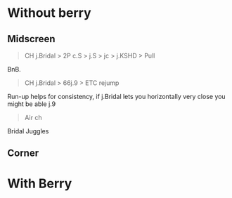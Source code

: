 # Without berry
## Midscreen

>  CH j.Bridal > 2P c.S > j.S > jc > j.KSHD > Pull

BnB.

>  CH j.Bridal > 66j.9 > ETC rejump
 
Run-up helps for consistency, if j.Bridal lets you horizontally very close you might be able j.9

> Air ch 

Bridal Juggles
 

## Corner



# With Berry